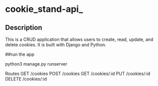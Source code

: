# cookie_stand-api_

## Description

This is a CRUD application that allows users to create, read, update, and delete cookies. It is built with Django and Python.

##run the app

python3 manage.py runserver

Routes
GET /cookies
POST /cookies
GET /cookies/:id
PUT /cookies/:id
DELETE /cookies/:id

